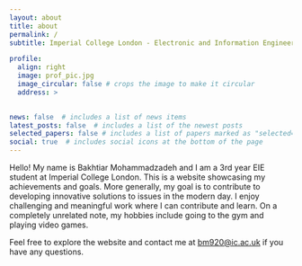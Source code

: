 ```yaml
---
layout: about
title: about
permalink: /
subtitle: Imperial College London - Electronic and Information Engineering MEng. 

profile:
  align: right
  image: prof_pic.jpg
  image_circular: false # crops the image to make it circular
  address: >
    

news: false  # includes a list of news items
latest_posts: false  # includes a list of the newest posts
selected_papers: false # includes a list of papers marked as "selected={true}"
social: true  # includes social icons at the bottom of the page
---
```

Hello! My name is Bakhtiar Mohammadzadeh and I am a 3rd year EIE student at Imperial College London. This is a website showcasing my achievements and goals. More generally, my goal is to contribute to developing innovative solutions to issues in the modern day. I enjoy challenging and meaningful work where I can contribute and learn. On a completely unrelated note, my hobbies include going to the gym and playing video games.

Feel free to explore the website and contact me at bm920@ic.ac.uk if you have any questions.

